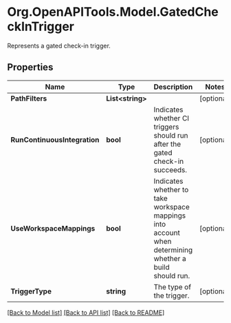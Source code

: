 # Org.OpenAPITools.Model.GatedCheckInTrigger
Represents a gated check-in trigger.

## Properties

Name | Type | Description | Notes
------------ | ------------- | ------------- | -------------
**PathFilters** | **List&lt;string&gt;** |  | [optional] 
**RunContinuousIntegration** | **bool** | Indicates whether CI triggers should run after the gated check-in succeeds. | [optional] 
**UseWorkspaceMappings** | **bool** | Indicates whether to take workspace mappings into account when determining whether a build should run. | [optional] 
**TriggerType** | **string** | The type of the trigger. | [optional] 

[[Back to Model list]](../README.md#documentation-for-models) [[Back to API list]](../README.md#documentation-for-api-endpoints) [[Back to README]](../README.md)

